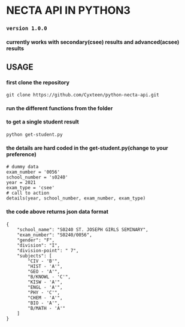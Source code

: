 # NECTA API IN PYTHON3
### `version 1.0.0`

#### currently works with secondary(csee) results and advanced(acsee) results

## USAGE
#### first clone the repository
    git clone https://github.com/Cyxteen/python-necta-api.git

#### run the different functions from the folder
#### to get a single student result
    python get-student.py
#### the details are hard coded in the get-student.py(change to your preference)
    # dummy data
    exam_number = '0056'
    school_number = 's0240'
    year = 2021
    exam_type = 'csee'
    # call to action
    details(year, school_number, exam_number, exam_type)
#### the code above returns json data format
    {
        "school_name": "S0240 ST. JOSEPH GIRLS SEMINARY",
        "exam_number": "S0240/0056",
        "gender": "F",
        "division": "I",
        "division-point": " 7",
        "subjects": [
            "CIV - 'B'",
            "HIST - 'A'",
            "GEO - 'A'",
            "B/KNOWL - 'C'",
            "KISW - 'A'",
            "ENGL - 'A'",
            "PHY - 'C'",
            "CHEM - 'A'",
            "BIO - 'A'",
            "B/MATH - 'A'"
        ]
    }
